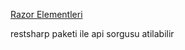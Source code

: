 [Razor Elementleri](https://learn.microsoft.com/en-us/aspnet/core/blazor/components/built-in-components?view=aspnetcore-9.0)

restsharp paketi ile api sorgusu atilabilir
